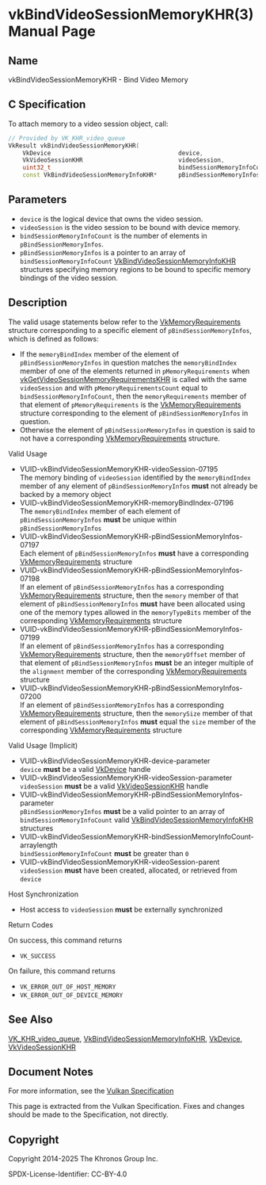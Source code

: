 # vkBindVideoSessionMemoryKHR(3) Manual Page

## Name

vkBindVideoSessionMemoryKHR - Bind Video Memory



## [](#_c_specification)C Specification

To attach memory to a video session object, call:

```c++
// Provided by VK_KHR_video_queue
VkResult vkBindVideoSessionMemoryKHR(
    VkDevice                                    device,
    VkVideoSessionKHR                           videoSession,
    uint32_t                                    bindSessionMemoryInfoCount,
    const VkBindVideoSessionMemoryInfoKHR*      pBindSessionMemoryInfos);
```

## [](#_parameters)Parameters

- `device` is the logical device that owns the video session.
- `videoSession` is the video session to be bound with device memory.
- `bindSessionMemoryInfoCount` is the number of elements in `pBindSessionMemoryInfos`.
- `pBindSessionMemoryInfos` is a pointer to an array of `bindSessionMemoryInfoCount` [VkBindVideoSessionMemoryInfoKHR](https://registry.khronos.org/vulkan/specs/latest/man/html/VkBindVideoSessionMemoryInfoKHR.html) structures specifying memory regions to be bound to specific memory bindings of the video session.

## [](#_description)Description

The valid usage statements below refer to the [VkMemoryRequirements](https://registry.khronos.org/vulkan/specs/latest/man/html/VkMemoryRequirements.html) structure corresponding to a specific element of `pBindSessionMemoryInfos`, which is defined as follows:

- If the `memoryBindIndex` member of the element of `pBindSessionMemoryInfos` in question matches the `memoryBindIndex` member of one of the elements returned in `pMemoryRequirements` when [vkGetVideoSessionMemoryRequirementsKHR](https://registry.khronos.org/vulkan/specs/latest/man/html/vkGetVideoSessionMemoryRequirementsKHR.html) is called with the same `videoSession` and with `pMemoryRequirementsCount` equal to `bindSessionMemoryInfoCount`, then the `memoryRequirements` member of that element of `pMemoryRequirements` is the [VkMemoryRequirements](https://registry.khronos.org/vulkan/specs/latest/man/html/VkMemoryRequirements.html) structure corresponding to the element of `pBindSessionMemoryInfos` in question.
- Otherwise the element of `pBindSessionMemoryInfos` in question is said to not have a corresponding [VkMemoryRequirements](https://registry.khronos.org/vulkan/specs/latest/man/html/VkMemoryRequirements.html) structure.

Valid Usage

- [](#VUID-vkBindVideoSessionMemoryKHR-videoSession-07195)VUID-vkBindVideoSessionMemoryKHR-videoSession-07195  
  The memory binding of `videoSession` identified by the `memoryBindIndex` member of any element of `pBindSessionMemoryInfos` **must** not already be backed by a memory object
- [](#VUID-vkBindVideoSessionMemoryKHR-memoryBindIndex-07196)VUID-vkBindVideoSessionMemoryKHR-memoryBindIndex-07196  
  The `memoryBindIndex` member of each element of `pBindSessionMemoryInfos` **must** be unique within `pBindSessionMemoryInfos`
- [](#VUID-vkBindVideoSessionMemoryKHR-pBindSessionMemoryInfos-07197)VUID-vkBindVideoSessionMemoryKHR-pBindSessionMemoryInfos-07197  
  Each element of `pBindSessionMemoryInfos` **must** have a corresponding [VkMemoryRequirements](https://registry.khronos.org/vulkan/specs/latest/man/html/VkMemoryRequirements.html) structure
- [](#VUID-vkBindVideoSessionMemoryKHR-pBindSessionMemoryInfos-07198)VUID-vkBindVideoSessionMemoryKHR-pBindSessionMemoryInfos-07198  
  If an element of `pBindSessionMemoryInfos` has a corresponding [VkMemoryRequirements](https://registry.khronos.org/vulkan/specs/latest/man/html/VkMemoryRequirements.html) structure, then the `memory` member of that element of `pBindSessionMemoryInfos` **must** have been allocated using one of the memory types allowed in the `memoryTypeBits` member of the corresponding [VkMemoryRequirements](https://registry.khronos.org/vulkan/specs/latest/man/html/VkMemoryRequirements.html) structure
- [](#VUID-vkBindVideoSessionMemoryKHR-pBindSessionMemoryInfos-07199)VUID-vkBindVideoSessionMemoryKHR-pBindSessionMemoryInfos-07199  
  If an element of `pBindSessionMemoryInfos` has a corresponding [VkMemoryRequirements](https://registry.khronos.org/vulkan/specs/latest/man/html/VkMemoryRequirements.html) structure, then the `memoryOffset` member of that element of `pBindSessionMemoryInfos` **must** be an integer multiple of the `alignment` member of the corresponding [VkMemoryRequirements](https://registry.khronos.org/vulkan/specs/latest/man/html/VkMemoryRequirements.html) structure
- [](#VUID-vkBindVideoSessionMemoryKHR-pBindSessionMemoryInfos-07200)VUID-vkBindVideoSessionMemoryKHR-pBindSessionMemoryInfos-07200  
  If an element of `pBindSessionMemoryInfos` has a corresponding [VkMemoryRequirements](https://registry.khronos.org/vulkan/specs/latest/man/html/VkMemoryRequirements.html) structure, then the `memorySize` member of that element of `pBindSessionMemoryInfos` **must** equal the `size` member of the corresponding [VkMemoryRequirements](https://registry.khronos.org/vulkan/specs/latest/man/html/VkMemoryRequirements.html) structure

Valid Usage (Implicit)

- [](#VUID-vkBindVideoSessionMemoryKHR-device-parameter)VUID-vkBindVideoSessionMemoryKHR-device-parameter  
  `device` **must** be a valid [VkDevice](https://registry.khronos.org/vulkan/specs/latest/man/html/VkDevice.html) handle
- [](#VUID-vkBindVideoSessionMemoryKHR-videoSession-parameter)VUID-vkBindVideoSessionMemoryKHR-videoSession-parameter  
  `videoSession` **must** be a valid [VkVideoSessionKHR](https://registry.khronos.org/vulkan/specs/latest/man/html/VkVideoSessionKHR.html) handle
- [](#VUID-vkBindVideoSessionMemoryKHR-pBindSessionMemoryInfos-parameter)VUID-vkBindVideoSessionMemoryKHR-pBindSessionMemoryInfos-parameter  
  `pBindSessionMemoryInfos` **must** be a valid pointer to an array of `bindSessionMemoryInfoCount` valid [VkBindVideoSessionMemoryInfoKHR](https://registry.khronos.org/vulkan/specs/latest/man/html/VkBindVideoSessionMemoryInfoKHR.html) structures
- [](#VUID-vkBindVideoSessionMemoryKHR-bindSessionMemoryInfoCount-arraylength)VUID-vkBindVideoSessionMemoryKHR-bindSessionMemoryInfoCount-arraylength  
  `bindSessionMemoryInfoCount` **must** be greater than `0`
- [](#VUID-vkBindVideoSessionMemoryKHR-videoSession-parent)VUID-vkBindVideoSessionMemoryKHR-videoSession-parent  
  `videoSession` **must** have been created, allocated, or retrieved from `device`

Host Synchronization

- Host access to `videoSession` **must** be externally synchronized

Return Codes

On success, this command returns

- `VK_SUCCESS`

On failure, this command returns

- `VK_ERROR_OUT_OF_HOST_MEMORY`
- `VK_ERROR_OUT_OF_DEVICE_MEMORY`

## [](#_see_also)See Also

[VK\_KHR\_video\_queue](https://registry.khronos.org/vulkan/specs/latest/man/html/VK_KHR_video_queue.html), [VkBindVideoSessionMemoryInfoKHR](https://registry.khronos.org/vulkan/specs/latest/man/html/VkBindVideoSessionMemoryInfoKHR.html), [VkDevice](https://registry.khronos.org/vulkan/specs/latest/man/html/VkDevice.html), [VkVideoSessionKHR](https://registry.khronos.org/vulkan/specs/latest/man/html/VkVideoSessionKHR.html)

## [](#_document_notes)Document Notes

For more information, see the [Vulkan Specification](https://registry.khronos.org/vulkan/specs/latest/html/vkspec.html#vkBindVideoSessionMemoryKHR)

This page is extracted from the Vulkan Specification. Fixes and changes should be made to the Specification, not directly.

## [](#_copyright)Copyright

Copyright 2014-2025 The Khronos Group Inc.

SPDX-License-Identifier: CC-BY-4.0